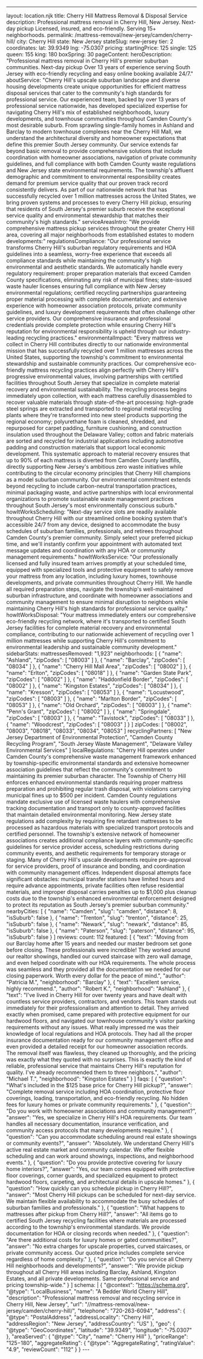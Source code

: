 ---
layout: location.njk
title: Cherry Hill Mattress Removal & Disposal Service
description: Professional mattress removal in Cherry Hill, New Jersey. Next-day pickup Licensed, insured, and eco-friendly. Serving 15+ neighborhoods.
permalink: /mattress-removal/new-jersey/camden/cherry-hill/
city: Cherry Hill state: New Jersey stateSlug: new-jersey tier: 2 coordinates: lat: 39.9349 lng: -75.0307 pricing: startingPrice: 125 single: 125 queen: 155 king: 180 boxSpring: 30 pageContent: heroDescription: "Professional mattress removal in Cherry Hill's premier suburban communities. Next-day pickup Over 13 years of experience serving South Jersey with eco-friendly recycling and easy online booking available 24/7." aboutService: "Cherry Hill's upscale suburban landscape and diverse housing developments create unique opportunities for efficient mattress disposal services that cater to the community's high standards for professional service. Our experienced team, backed by over 13 years of professional service nationwide, has developed specialized expertise for navigating Cherry Hill's mix of established neighborhoods, luxury developments, and townhouse communities throughout Camden County's most desirable suburb. From sprawling single-family homes in Ashland and Barclay to modern townhouse complexes near the Cherry Hill Mall, we understand the architectural diversity and homeowner expectations that define this premier South Jersey community. Our service extends far beyond basic removal to provide comprehensive solutions that include coordination with homeowner associations, navigation of private community guidelines, and full compliance with both Camden County waste regulations and New Jersey state environmental requirements. The township's affluent demographic and commitment to environmental responsibility creates demand for premium service quality that our proven track record consistently delivers. As part of our nationwide network that has successfully recycled over 1 million mattresses across the United States, we bring proven systems and processes to every Cherry Hill pickup, ensuring that residents of South Jersey's premier suburb receive the exceptional service quality and environmental stewardship that matches their community's high standards." serviceAreasIntro: "We provide comprehensive mattress pickup services throughout the greater Cherry Hill area, covering all major neighborhoods from established estates to modern developments:" regulationsCompliance: "Our professional service transforms Cherry Hill's suburban regulatory requirements and HOA guidelines into a seamless, worry-free experience that exceeds all compliance standards while maintaining the community's high environmental and aesthetic standards. We automatically handle every regulatory requirement: proper preparation materials that exceed Camden County specifications, eliminating any risk of municipal fines; state-issued waste hauler licenses ensuring full compliance with New Jersey environmental regulations; certified recycling partnerships guaranteeing proper material processing with complete documentation; and extensive experience with homeowner association protocols, private community guidelines, and luxury development requirements that often challenge other service providers. Our comprehensive insurance and professional credentials provide complete protection while ensuring Cherry Hill's reputation for environmental responsibility is upheld through our industry-leading recycling practices." environmentalImpact: "Every mattress we collect in Cherry Hill contributes directly to our nationwide environmental mission that has successfully recycled over 1 million mattresses across the United States, supporting the township's commitment to environmental stewardship and sustainable community practices. Our comprehensive eco-friendly mattress recycling practices align perfectly with Cherry Hill's progressive environmental values, involving partnerships with certified facilities throughout South Jersey that specialize in complete material recovery and environmental sustainability. The recycling process begins immediately upon collection, with each mattress carefully disassembled to recover valuable materials through state-of-the-art processing: high-grade steel springs are extracted and transported to regional metal recycling plants where they're transformed into new steel products supporting the regional economy; polyurethane foam is cleaned, shredded, and repurposed for carpet padding, furniture cushioning, and construction insulation used throughout the Delaware Valley; cotton and fabric materials are sorted and recycled for industrial applications including automotive padding and construction materials that support local economic development. This systematic approach to material recovery ensures that up to 90% of each mattress is diverted from Camden County landfills, directly supporting New Jersey's ambitious zero waste initiatives while contributing to the circular economy principles that Cherry Hill champions as a model suburban community. Our environmental commitment extends beyond recycling to include carbon-neutral transportation practices, minimal packaging waste, and active partnerships with local environmental organizations to promote sustainable waste management practices throughout South Jersey's most environmentally conscious suburb." howItWorksScheduling: "Next-day service slots are readily available throughout Cherry Hill with our streamlined online booking system that's accessible 24/7 from any device, designed to accommodate the busy schedules of suburban families, professionals, and retirees throughout Camden County's premier community. Simply select your preferred pickup time, and we'll instantly confirm your appointment with automated text message updates and coordination with any HOA or community management requirements." howItWorksService: "Our professionally licensed and fully insured team arrives promptly at your scheduled time, equipped with specialized tools and protective equipment to safely remove your mattress from any location, including luxury homes, townhouse developments, and private communities throughout Cherry Hill. We handle all required preparation steps, navigate the township's well-maintained suburban infrastructure, and coordinate with homeowner associations and community management to ensure minimal disruption to neighbors while maintaining Cherry Hill's high standards for professional service quality." howItWorksDisposal: "Your mattress immediately enters our comprehensive eco-friendly recycling network, where it's transported to certified South Jersey facilities for complete material recovery and environmental compliance, contributing to our nationwide achievement of recycling over 1 million mattresses while supporting Cherry Hill's commitment to environmental leadership and sustainable community development." sidebarStats: mattressesRemoved: "1,923" neighborhoods: [ { "name": "Ashland", "zipCodes": [ "08003" ] }, { "name": "Barclay", "zipCodes": [ "08034" ] }, { "name": "Cherry Hill Mall Area", "zipCodes": [ "08002" ] }, { "name": "Erlton", "zipCodes": [ "08018" ] }, { "name": "Garden State Park", "zipCodes": [ "08002" ] }, { "name": "Haddonfield Border", "zipCodes": [ "08002" ] }, { "name": "Kingston Estates", "zipCodes": [ "08034" ] }, { "name": "Kresson", "zipCodes": [ "08053" ] }, { "name": "Locustwood", "zipCodes": [ "08003" ] }, { "name": "Marlton Border", "zipCodes": [ "08053" ] }, { "name": "Old Orchard", "zipCodes": [ "08003" ] }, { "name": "Penn's Grant", "zipCodes": [ "08002" ] }, { "name": "Springdale", "zipCodes": [ "08003" ] }, { "name": "Tavistock", "zipCodes": [ "08033" ] }, { "name": "Woodcrest", "zipCodes": [ "08003" ] } ] zipCodes: [ "08002", "08003", "08018", "08033", "08034", "08053" ] recyclingPartners: [ "New Jersey Department of Environmental Protection", "Camden County Recycling Program", "South Jersey Waste Management", "Delaware Valley Environmental Services" ] localRegulations: "Cherry Hill operates under Camden County's comprehensive waste management framework enhanced by township-specific environmental standards and extensive homeowner association guidelines that reflect the community's commitment to maintaining its premier suburban character. The Township of Cherry Hill enforces enhanced environmental standards requiring proper mattress preparation and prohibiting regular trash disposal, with violations carrying municipal fines up to $500 per incident. Camden County regulations mandate exclusive use of licensed waste haulers with comprehensive tracking documentation and transport only to county-approved facilities that maintain detailed environmental monitoring. New Jersey state regulations add complexity by requiring fire retardant mattresses to be processed as hazardous materials with specialized transport protocols and certified personnel. The township's extensive network of homeowner associations creates additional compliance layers with community-specific guidelines for service provider access, scheduling restrictions during community events, and aesthetic requirements for temporary storage or staging. Many of Cherry Hill's upscale developments require pre-approval for service providers, proof of insurance and bonding, and coordination with community management offices. Independent disposal attempts face significant obstacles: municipal transfer stations have limited hours and require advance appointments, private facilities often refuse residential materials, and improper disposal carries penalties up to $1,000 plus cleanup costs due to the township's enhanced environmental enforcement designed to protect its reputation as South Jersey's premier suburban community." nearbyCities: [ { "name": "Camden", "slug": "camden", "distance": 8, "isSuburb": false }, { "name": "Trenton", "slug": "trenton", "distance": 25, "isSuburb": false }, { "name": "Newark", "slug": "newark", "distance": 85, "isSuburb": false }, { "name": "Paterson", "slug": "paterson", "distance": 95, "isSuburb": false } ] reviews: count: 112 featured: [ { "text": "Moving from our Barclay home after 15 years and needed our master bedroom set gone before closing. These professionals were incredible! They worked around our realtor showings, handled our curved staircase with zero wall damage, and even helped coordinate with our HOA requirements. The whole process was seamless and they provided all the documentation we needed for our closing paperwork. Worth every dollar for the peace of mind.", "author": "Patricia M.", "neighborhood": "Barclay" }, { "text": "Excellent service, highly recommend.", "author": "Robert K.", "neighborhood": "Ashland" }, { "text": "I've lived in Cherry Hill for over twenty years and have dealt with countless service providers, contractors, and vendors. This team stands out immediately for their professionalism and attention to detail. They arrived exactly when promised, came prepared with protective equipment for our hardwood floors, and navigated our townhouse community's visitor parking requirements without any issues. What really impressed me was their knowledge of local regulations and HOA protocols. They had all the proper insurance documentation ready for our community management office and even provided a detailed receipt for our homeowner association records. The removal itself was flawless, they cleaned up thoroughly, and the pricing was exactly what they quoted with no surprises. This is exactly the kind of reliable, professional service that maintains Cherry Hill's reputation for quality. I've already recommended them to three neighbors.", "author": "Michael T.", "neighborhood": "Kingston Estates" } ] faqs: [ { "question": "What's included in the $125 base price for Cherry Hill pickup?", "answer": "Complete removal service including HOA coordination, protective floor coverings, loading, transportation, and eco-friendly recycling. No hidden fees for luxury homes or private community requirements." }, { "question": "Do you work with homeowner associations and community management?", "answer": "Yes, we specialize in Cherry Hill's HOA requirements. Our team handles all necessary documentation, insurance verification, and community access protocols that many developments require." }, { "question": "Can you accommodate scheduling around real estate showings or community events?", "answer": "Absolutely. We understand Cherry Hill's active real estate market and community calendar. We offer flexible scheduling and can work around showings, inspections, and neighborhood events." }, { "question": "Do you provide protective covering for luxury home interiors?", "answer": "Yes, our team comes equipped with protective floor coverings, corner guards, and specialized equipment to protect hardwood floors, carpeting, and architectural details in upscale homes." }, { "question": "How quickly can you schedule pickup in Cherry Hill?", "answer": "Most Cherry Hill pickups can be scheduled for next-day service. We maintain flexible availability to accommodate the busy schedules of suburban families and professionals." }, { "question": "What happens to mattresses after pickup from Cherry Hill?", "answer": "All items go to certified South Jersey recycling facilities where materials are processed according to the township's environmental standards. We provide documentation for HOA or closing records when needed." }, { "question": "Are there additional costs for luxury homes or gated communities?", "answer": "No extra charges for upscale properties, curved staircases, or private community access. Our quoted price includes complete service regardless of home complexity." }, { "question": "Do you service all Cherry Hill neighborhoods and developments?", "answer": "We provide pickup throughout all Cherry Hill areas including Barclay, Ashland, Kingston Estates, and all private developments. Same professional service and pricing township-wide." } ] schema: | { "@context": "https://schema.org", "@type": "LocalBusiness", "name": "A Bedder World Cherry Hill", "description": "Professional mattress removal and recycling service in Cherry Hill, New Jersey", "url": "//mattress-removal/new-jersey/camden/cherry-hill/", "telephone": "720-263-6094", "address": { "@type": "PostalAddress", "addressLocality": "Cherry Hill", "addressRegion": "New Jersey", "addressCountry": "US" }, "geo": { "@type": "GeoCoordinates", "latitude": "39.9349", "longitude": "-75.0307" }, "areaServed": { "@type": "City", "name": "Cherry Hill" }, "priceRange": "$125-$180", "aggregateRating": { "@type": "AggregateRating", "ratingValue": "4.9", "reviewCount": "112" } } ---